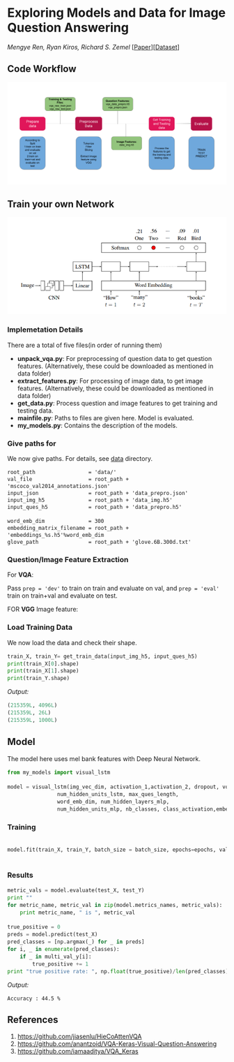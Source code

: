 # Exploring Models and Data for Image Question Answering

*Mengye Ren, Ryan Kiros, Richard S. Zemel* [[Paper](https://arxiv.org/pdf/1505.02074.pdf)][[Dataset](http://www.visualqa.org/)]

## Code Workflow

<img src='./vqa_github.png' />

## Train your own Network

<img src='./vqa.PNG' />


### Implemetation Details

There are a total of five files(in order of running them)

- **unpack_vqa.py**: For preprocessing of question data to get question features. (Alternatively, these could be downloaded as mentioned in data folder)
- **extract_features.py**: For processing of image data, to get image features. (Alternatively, these could be downloaded as mentioned in data folder)
- **get_data.py**: Process question and image features to get training and testing data.
- **mainfile.py**: Paths to files are given here. Model is evaluated.
- **my_models.py**: Contains the description of the models.

### Give paths for 

We now give paths. For details, see [data](./data) directory.

```
root_path                 = 'data/'
val_file                  = root_path + 'mscoco_val2014_annotations.json'
input_json                = root_path + 'data_prepro.json'
input_img_h5              = root_path + 'data_img.h5'
input_ques_h5             = root_path + 'data_prepro.h5'

word_emb_dim              = 300
embedding_matrix_filename = root_path + 'embeddings_%s.h5'%word_emb_dim
glove_path                = root_path + 'glove.6B.300d.txt'
```

### Question/Image Feature Extraction

For **VQA**:

Pass `prep = 'dev'` to train on train and evaluate on val, and `prep = 'eval'` train on train+val and evaluate on test.

FOR **VGG** Image feature:


### Load Training Data

We now load the data and check their shape.

```python
train_X, train_Y= get_train_data(input_img_h5, input_ques_h5)
print(train_X[0].shape)
print(train_X[1].shape)
print(train_Y.shape)    
```
*Output:*
```python
(215359L, 4096L)
(215359L, 26L)
(215359L, 1000L)
```

## Model
The model here uses mel bank features with Deep Neural Network.

```python
from my_models import visual_lstm

model = visual_lstm(img_vec_dim, activation_1,activation_2, dropout, vocabulary_size,
                num_hidden_units_lstm, max_ques_length,
                word_emb_dim, num_hidden_layers_mlp,
                num_hidden_units_mlp, nb_classes, class_activation,embedding_matrix,activation_3)
```

### Training

```python

model.fit(train_X, train_Y, batch_size = batch_size, epochs=epochs, validation_data=(test_X, test_Y),verbose=1)
    
```

### Results
 
```python
metric_vals = model.evaluate(test_X, test_Y)
print ""
for metric_name, metric_val in zip(model.metrics_names, metric_vals):
    print metric_name, " is ", metric_val

true_positive = 0
preds = model.predict(test_X)
pred_classes = [np.argmax(_) for _ in preds]
for i, _ in enumerate(pred_classes):
    if _ in multi_val_y[i]:
        true_positive += 1
print "true positive rate: ", np.float(true_positive)/len(pred_classes)

```
*Output:*
```
Accuracy : 44.5 % 

```

## References

1. https://github.com/jiasenlu/HieCoAttenVQA
2. https://github.com/anantzoid/VQA-Keras-Visual-Question-Answering
3. https://github.com/iamaaditya/VQA_Keras
